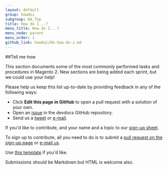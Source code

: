 ```yaml
---
layout: default
group: howdoi
subgroup: AA_Top
title: How do I...?
menu_title: How do I...?
menu_node: parent
menu_order: 1
github_link: howdoi/bk-how-do-i.md
---
```

##Tell me how

This section documents some of the most commonly performed tasks and procedures in Magento 2. New sections are being added each sprint, but we could use your help!

Please help us keep this list up-to-date by providing feedback in any of the following ways:

*	Click **Edit this page in GitHub** to open a pull request with a solution of your own.
*	Open an <a href="https://github.com/magento/devdocs/issues" target="_blank">issue</a> in the devdocs GitHub repository.
*	Send us a <a href="https://twitter.com/MagentoDevDocs" target="_blank">tweet</a> or <a href="mailto:DL-Magento-Doc-Feedback@ebay.com">e-mail</a>.

If you'd like to contribute, and your name and a topic to our <a href="{{ site.gdeurl }}howdoi/howdoi_contribute.html">sign-up sheet</a>.

To sign up to contribute, all you need to do is to submit a <a href="{{ site.githuburl }}howdoi/howdoi_contribute.md">pull request on the sign-up page</a> or <a href="mailto:DL-Magento-Doc-Feedback@ebay.com">e-mail us</a>. 

Use <a href="{{ site.publicgithuburl }}howdoi/howdoi_template.md">this template</a> if you'd like.  

Submissions should be Markdown but HTML is welcome also.


